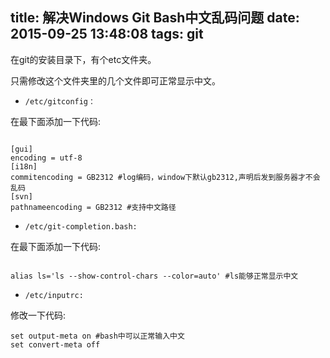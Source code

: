 title: 解决Windows Git Bash中文乱码问题
date: 2015-09-25 13:48:08
tags: git
---
在git的安装目录下，有个etc文件夹。

只需修改这个文件夹里的几个文件即可正常显示中文。

-  `/etc/gitconfig：`

在最下面添加一下代码:

```

[gui]
encoding = utf-8 
[i18n]
commitencoding = GB2312 #log编码，window下默认gb2312,声明后发到服务器才不会乱码
[svn]
pathnameencoding = GB2312 #支持中文路径

```

- `/etc/git-completion.bash:`

在最下面添加一下代码:

```

alias ls='ls --show-control-chars --color=auto' #ls能够正常显示中文

```

-  `/etc/inputrc:`

修改一下代码:

```
set output-meta on #bash中可以正常输入中文
set convert-meta off

```